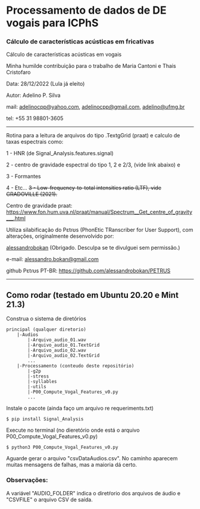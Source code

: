 # Processamento de dados de DE vogais para ICPhS

### Cálculo de características acústicas em fricativas

Cálculo de características acústicas em vogais

Minha humilde contribuição para o trabalho de Maria Cantoni e Thais Cristofaro

Data: 28/12/2022 (Lula já eleito)

Autor: Adelino P. Silva

mail: adelinocpp@yahoo.com, adelinocpp@gmail.com, adelino@ufmg.br

tel: +55 31 98801-3605

---
Rotina para a leitura de arquivos do tipo .TextgGrid (praat) e calculo de 
taxas espectrais como:

1 - HNR (de Signal_Analysis.features.signal)

2 - centro de gravidade espectral do tipo 1, 2 e 2/3, (vide link abaixo) e

3 - Formantes

4 - Etc...
~~3 - Low-frequency-to-total intensities ratio (LTF), vide GRADOVILLE (2021).~~

Centro de gravidade praat:
https://www.fon.hum.uva.nl/praat/manual/Spectrum__Get_centre_of_gravity___.html

Utiliza silabificação do Pɛtɾʊs (PhonEtic TRanscriber for User Support), com alterações, originalmente desenvolvido por:

[alessandrobokan](https://github.com/alessandrobokan) (Obrigado. Desculpa se te divulguei sem permissão.)

e-mail: alessandro.bokan@gmail.com

github Pɛtɾʊs PT-BR: https://github.com/alessandrobokan/PETRUS

---
## Como rodar (testado em Ubuntu 20.20 e Mint 21.3)

Construa o sistema de diretórios
```
principal (qualquer diretorio)
    |-Audios
        |-Arquivo_audio_01.wav
        |-Arquivo_audio_01.TextGrid
        |-Arquivo_audio_02.wav
        |-Arquivo_audio_02.TextGrid
        ...
    |-Processamento (conteudo deste repositório)
        |-g2p
        |-stress
        |-syllables
        |-utils
        |-P00_Compute_Vogal_Features_v0.py
        ...
```
Instale o pacote (ainda faço um arquivo re requeriments.txt)

```
$ pip install Signal_Analysis
```

Execute no terminal (no dieretório onde está o arquivo P00_Compute_Vogal_Features_v0.py)

```
$ python3 P00_Compute_Vogal_Features_v0.py
```

Aguarde gerar o arquivo "csvDataAudios.csv". No caminho aparecem muitas mensagens de falhas, mas a maioria dá certo.

### Observações:

A variável "AUDIO_FOLDER" indica o diretŕorio dos arquivos de áudio e "CSVFILE" o arquivo CSV de saída.
